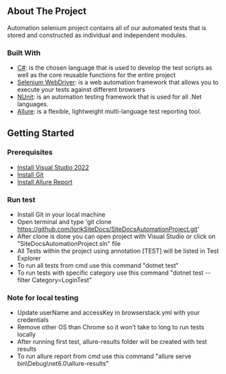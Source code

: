<!-- ABOUT THE PROJECT -->
## About The Project

Automation selenium project contains all of our automated tests that is stored and constructed as individual and independent modules.

### Built With

* [C#](https://learn.microsoft.com/en-us/dotnet/csharp/tour-of-csharp/): is the chosen language that is used to develop the test scripts as well as the core reusable functions for the entire project
* [Selenium WebDriver](https://www.selenium.dev/documentation/webdriver/): is a web automation framework that allows you to execute your tests against different browsers
* [NUnit](https://nunit.org/): is an automation testing framework that is used for all .Net languages.
* [Allure](https://qameta.io/allure-report/): is a flexible, lightweight multi-language test reporting tool.

<!-- GETTING STARTED -->
## Getting Started


### Prerequisites

* [Install Visual Studio 2022](https://visualstudio.microsoft.com/downloads/)
* [Install Git](https://git-scm.com/downloads)
* [Install Allure Report](https://docs.qameta.io/allure/)

### Run test
* Install Git in your local machine
* Open terminal and type 'git clone https://github.com/lorikSiteDocs/SiteDocsAutomationProject.git' 
* After clone is done you can open project with Visual Studio or click on "SiteDocsAutomationProject.sln" file
* All Tests within the project using annotation [TEST] will be listed in Test Explorer
* To run all tests from cmd use this command "dotnet test" 
* To run tests with specific category use this command "dotnet test --filter Category=LoginTest"

### Note for local testing
* Update userName and accessKey in browserstack.yml with your credentials
* Remove other OS than Chrome so it won't take to long to run tests locally
* After running first test, allure-results folder will be created with test results
* To run allure report from cmd use this command "allure serve bin\Debug\net6.0\allure-results"